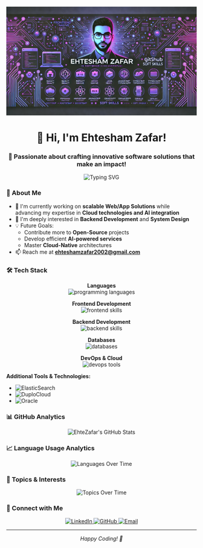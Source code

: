 ![github cover](https://raw.githubusercontent.com/EhteZafar/EhteZafar/refs/heads/main/assets/banner-img.webp)

<h1 align="center">👋 Hi, I'm Ehtesham Zafar!</h1>
<h3 align="center">🚀 Passionate about crafting innovative software solutions that make an impact!</h3>

<div align="center">
  <img src="https://readme-typing-svg.herokuapp.com?font=Fira+Code&pause=1000&width=435&lines=Full+Stack+Developer;AI+%26+Cloud+Enthusiast;Open+Source+Contributor" alt="Typing SVG" />
</div>

### 🌟 About Me

- 🔭 I'm currently working on **scalable Web/App Solutions** while advancing my expertise in **Cloud technologies and AI integration**
- 🌱 I'm deeply interested in **Backend Development** and **System Design**
- 💡 Future Goals:
  - Contribute more to **Open-Source** projects
  - Develop efficient **AI-powered services**
  - Master **Cloud-Native** architectures
- 📫 Reach me at **ehteshamzafar2002@gmail.com**

### 🛠️ Tech Stack

<div align="center">

**Languages**  
<img src="https://skillicons.dev/icons?i=js,ts,python,java" alt="programming languages" />

**Frontend Development**  
<img src="https://skillicons.dev/icons?i=react,nextjs,angular,html,css,tailwind,bootstrap" alt="frontend skills" />

**Backend Development**  
<img src="https://skillicons.dev/icons?i=nodejs,express,nestjs,flask,fastapi" alt="backend skills" />

**Databases**  
<img src="https://skillicons.dev/icons?i=postgres,mongodb,mysql,redis,firebase" alt="databases" />

**DevOps & Cloud**  
<img src="https://skillicons.dev/icons?i=docker,kubernetes,aws,azure,linux,git" alt="devops tools" />

</div>

**Additional Tools & Technologies:**
- ![ElasticSearch](https://img.shields.io/badge/-ElasticSearch-005571?style=for-the-badge&logo=elasticsearch&logoColor=white)
- ![DuploCloud](https://img.shields.io/badge/-DuploCloud-0052CC?style=for-the-badge&logoColor=white)
- ![Oracle](https://img.shields.io/badge/-Oracle-F80000?style=for-the-badge&logo=oracle&logoColor=white)

### 📊 GitHub Analytics

<div align="center">
  <img src="https://stats.quira.sh/EhteZafar/github?theme=dark" alt="EhteZafar's GitHub Stats" />
</div>

### 📈 Language Usage Analytics

<div align="center">
  <img src="https://stats.quira.sh/EhteZafar/languages-over-time?theme=dark" alt="Languages Over Time" />
</div>

### 🎯 Topics & Interests

<div align="center">
  <img src="https://stats.quira.sh/EhteZafar/topics-over-time?theme=dark" alt="Topics Over Time" />
</div>

### 🤝 Connect with Me

<div align="center">
  <a href="https://linkedin.com/in/ehtesham-zafar-8a500821b">
    <img src="https://img.shields.io/badge/-LinkedIn-0077B5?style=for-the-badge&logo=linkedin&logoColor=white" alt="LinkedIn" />
  </a>
  <a href="https://github.com/EhteZafar">
    <img src="https://img.shields.io/badge/-GitHub-181717?style=for-the-badge&logo=github&logoColor=white" alt="GitHub" />
  </a>
  <a href="mailto:ehteshamzafar2002@gmail.com">
    <img src="https://img.shields.io/badge/-Email-D14836?style=for-the-badge&logo=gmail&logoColor=white" alt="Email" />
  </a>
</div>

---

<div align="center">
  <i>Happy Coding! 🚀</i>
</div>

 
